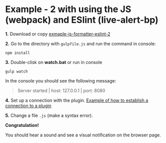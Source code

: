 # Example - 2 with using the JS (webpack) and ESlint (live-alert-bp)

**1.** Download or copy [exmaple-js-formatter-eslint-2](https://github.com/semiromid/live-alert-bp/tree/master/documentation/examples/gulp/webpack-and-eslint-formatters)

**2.** Go to the directory with `gulpfile.js` and run the command in console: 

```shell
npm install
```

**3.** Double-clisk on **watch.bat** or run in console 

```shell
gulp watch
```
In the console you should see the following message:

> Server started | host: 127.0.0.1 | port: 8080

**4.** Set up a connection with the plugin. [Example of how to establish a connection to a plugin](https://github.com/semiromid/live-alert-bp/tree/master/documentation/examples/%D1%81onnect_to_server)

**5.** Change a file `.js` (make a syntax error).

**Congratulation!**

You should hear a sound and see a visual notification on the browser page.
